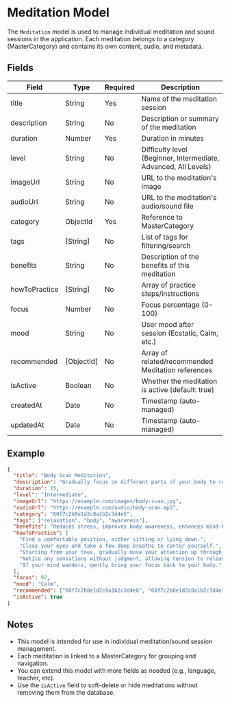 # Meditation Model

The `Meditation` model is used to manage individual meditation and sound sessions in the application. Each meditation belongs to a category (MasterCategory) and contains its own content, audio, and metadata.

## Fields

| Field         | Type     | Required | Description                                                      |
|--------------|----------|----------|------------------------------------------------------------------|
| title        | String   | Yes      | Name of the meditation session                                   |
| description  | String   | No       | Description or summary of the meditation                         |
| duration     | Number   | Yes      | Duration in minutes                                              |
| level        | String   | No       | Difficulty level (Beginner, Intermediate, Advanced, All Levels)  |
| imageUrl     | String   | No       | URL to the meditation's image                                    |
| audioUrl     | String   | No       | URL to the meditation's audio/sound file                         |
| category     | ObjectId | Yes      | Reference to MasterCategory                                      |
| tags         | [String] | No       | List of tags for filtering/search                                |
| benefits     | String   | No       | Description of the benefits of this meditation                   |
| howToPractice| [String] | No       | Array of practice steps/instructions                             |
| focus        | Number   | No       | Focus percentage (0-100)                                         |
| mood         | String   | No       | User mood after session (Ecstatic, Calm, etc.)                   |
| recommended  | [ObjectId]| No      | Array of related/recommended Meditation references               |
| isActive     | Boolean  | No       | Whether the meditation is active (default: true)                 |
| createdAt    | Date     | No       | Timestamp (auto-managed)                                         |
| updatedAt    | Date     | No       | Timestamp (auto-managed)                                         |

## Example

```json
{
  "title": "Body Scan Meditation",
  "description": "Gradually focus on different parts of your body to release tension and promote relaxation.",
  "duration": 15,
  "level": "Intermediate",
  "imageUrl": "https://example.com/images/body-scan.jpg",
  "audioUrl": "https://example.com/audio/body-scan.mp3",
  "category": "60f7c2b8e1d2c8a1b2c3d4e5",
  "tags": ["relaxation", "body", "awareness"],
  "benefits": "Reduces stress, improves body awareness, enhances mind-body connection.",
  "howToPractice": [
    "Find a comfortable position, either sitting or lying down.",
    "Close your eyes and take a few deep breaths to center yourself.",
    "Starting from your toes, gradually move your attention up through your body.",
    "Notice any sensations without judgment, allowing tension to release.",
    "If your mind wanders, gently bring your focus back to your body."
  ],
  "focus": 92,
  "mood": "Calm",
  "recommended": ["60f7c2b8e1d2c8a1b2c3d4e6", "60f7c2b8e1d2c8a1b2c3d4e7"],
  "isActive": true
}
```

## Notes
- This model is intended for use in individual meditation/sound session management.
- Each meditation is linked to a MasterCategory for grouping and navigation.
- You can extend this model with more fields as needed (e.g., language, teacher, etc).
- Use the `isActive` field to soft-delete or hide meditations without removing them from the database. 
